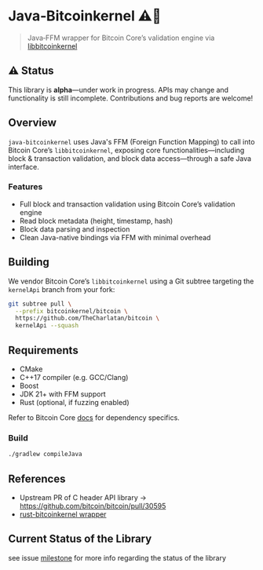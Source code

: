 # Java‑Bitcoinkernel ⚠️🚧

> Java‑FFM wrapper for Bitcoin Core’s validation engine via [libbitcoinkernel](https://github.com/bitcoin/bitcoin/pull/30595)

## ⚠️ Status

This library is **alpha**—under work in progress. APIs may change and functionality is still incomplete. Contributions and bug reports are welcome!

## Overview

`java‑bitcoinkernel` uses Java's FFM (Foreign Function Mapping) to call into Bitcoin Core’s `libbitcoinkernel`, exposing core functionalities—including block & transaction validation, and block data access—through a safe Java interface.

### Features

- Full block and transaction validation using Bitcoin Core’s validation engine
- Read block metadata (height, timestamp, hash)
- Block data parsing and inspection
- Clean Java-native bindings via FFM with minimal overhead

## Building

We vendor Bitcoin Core’s `libbitcoinkernel` using a Git subtree targeting the `kernelApi` branch from your fork:

```bash
git subtree pull \
  --prefix bitcoinkernel/bitcoin \
  https://github.com/TheCharlatan/bitcoin \
  kernelApi --squash
```

## Requirements
- CMake
- C++17 compiler (e.g. GCC/Clang)
- Boost
- JDK 21+ with FFM support
- Rust (optional, if fuzzing enabled)

Refer to Bitcoin Core [docs](https://github.com/bitcoin/bitcoin/blob/master/doc/build-unix.md) for dependency specifics.

### Build
```bash
./gradlew compileJava
```


## References
- Upstream PR of C header API library -> https://github.com/bitcoin/bitcoin/pull/30595
- [rust-bitcoinkernel wrapper](https://github.com/yuvicc/rust-bitcoinkernel)

## Current Status of the Library
see issue [milestone](https://github.com/yuvicc/java-bitcoinkernel/issues/1) for more info regarding the status of the library